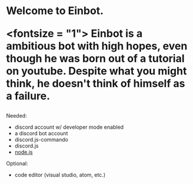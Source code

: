  <h1>Welcome to Einbot.
 
<fontsize = "1"> Einbot is a ambitious bot with high hopes, even though he was born out of a tutorial on youtube. Despite what you might think, he doesn't think of himself as a failure. </font>
</h1>

Needed: 
- discord account w/ developer mode enabled 
- a discord bot account 
- discord.js-commando 
- discord.js 
- <a href="https://nodejs.org">node.js</a>


Optional: 
- code editor (visual studio, atom, etc.)
